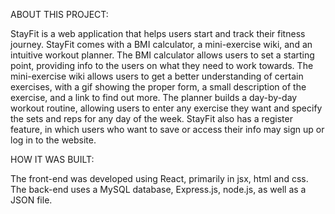 ABOUT THIS PROJECT:

StayFit is a web application that helps users start and track their fitness journey. StayFit comes with a BMI calculator, a mini-exercise wiki, and an intuitive workout planner. The BMI calculator allows users to set a starting point, providing info to the users on what they need to work towards. The mini-exercise wiki allows users to get a better understanding of certain exercises, with a gif showing the proper form, a small description of the exercise, and a link to find out more. The planner builds a day-by-day workout routine, allowing users to enter any exercise they want and specify the sets and reps for any day of the week. StayFit also has a register feature, in which users who want to save or access their info may sign up or log in to the website.

HOW IT WAS BUILT:

The front-end was developed using React, primarily in jsx, html and css. The back-end uses a MySQL database, Express.js, node.js, as well as a JSON file.

